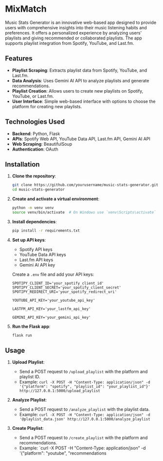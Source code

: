 # MixMatch


Music Stats Generator is an innovative web-based app designed to provide users with comprehensive insights into their music listening habits and preferences. It offers a personalized experience by analyzing users' playlists and giving recommended or collaborated playlists. The app supports playlist integration from Spotify, YouTube, and Last.fm.

## Features

- **Playlist Scraping**: Extracts playlist data from Spotify, YouTube, and Last.fm.
- **Data Analysis**: Uses Gemini AI API to analyze playlists and generate recommendations.
- **Playlist Creation**: Allows users to create new playlists on Spotify, YouTube, or Last.fm.
- **User Interface**: Simple web-based interface with options to choose the platform for creating new playlists.

## Technologies Used

- **Backend**: Python, Flask
- **APIs**: Spotify Web API, YouTube Data API, Last.fm API, Gemini AI API
- **Web Scraping**: BeautifulSoup
- **Authentication**: OAuth

## Installation

1. **Clone the repository**:
    ```bash
    git clone https://github.com/yourusername/music-stats-generator.git
    cd music-stats-generator
    ```

2. **Create and activate a virtual environment**:
    ```bash
    python -m venv venv
    source venv/bin/activate  # On Windows use `venv\Scripts\activate`
    ```

3. **Install dependencies**:
    ```bash
    pip install -r requirements.txt
    ```

4. **Set up API keys**:
    - Spotify API keys
    - YouTube Data API keys
    - Last.fm API keys
    - Gemini AI API key

    Create a `.env` file and add your API keys:
    ```env
    SPOTIPY_CLIENT_ID='your_spotify_client_id'
    SPOTIPY_CLIENT_SECRET='your_spotify_client_secret'
    SPOTIPY_REDIRECT_URI='your_spotify_redirect_uri'

    YOUTUBE_API_KEY='your_youtube_api_key'

    LASTFM_API_KEY='your_lastfm_api_key'

    GEMINI_API_KEY='your_gemini_api_key'
    ```

5. **Run the Flask app**:
    ```bash
    flask run
    ```

## Usage

1. **Upload Playlist**:
    - Send a POST request to `/upload_playlist` with the platform and playlist ID.
    - Example: `curl -X POST -H "Content-Type: application/json" -d '{"platform": "spotify", "playlist_id": "your_playlist_id"}' http://127.0.0.1:5000/upload_playlist`

2. **Analyze Playlist**:
    - Send a POST request to `/analyze_playlist` with the playlist data.
    - Example: `curl -X POST -H "Content-Type: application/json" -d '@playlist_data.json' http://127.0.0.1:5000/analyze_playlist`

3. **Create Playlist**:
    - Send a POST request to `/create_playlist` with the platform and recommendations.
    - Example: `curl -X POST -H "Content-Type: application/json" -d '{"platform": "youtube", "recommendations
